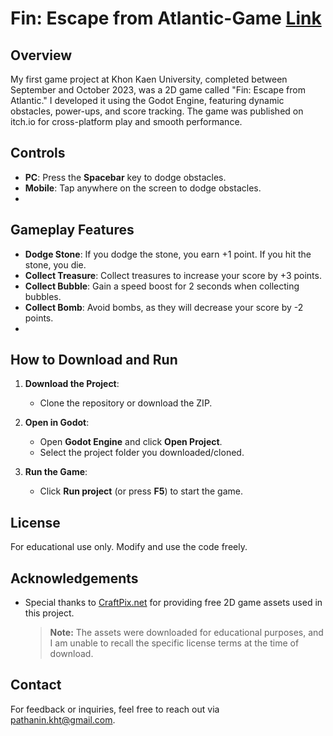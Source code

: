 # **Fin: Escape from Atlantic-Game** [Link](https://pathanink.itch.io/finn-escape-from-atlantis)
## Overview
My first game project at Khon Kaen University, completed between September and October 2023, was a 2D game called "Fin: Escape from Atlantic." I developed it using the Godot Engine, featuring dynamic obstacles, power-ups, and score tracking. The game was published on itch.io for cross-platform play and smooth performance.

## Controls
- **PC**: Press the **Spacebar** key to dodge obstacles.
- **Mobile**: Tap anywhere on the screen to dodge obstacles.
- 
## Gameplay Features
- **Dodge Stone**: If you dodge the stone, you earn +1 point. If you hit the stone, you die.
- **Collect Treasure**: Collect treasures to increase your score by +3 points.
- **Collect Bubble**: Gain a speed boost for 2 seconds when collecting bubbles.
- **Collect Bomb**: Avoid bombs, as they will decrease your score by -2 points.
- 
## How to Download and Run
1. **Download the Project**:
   - Clone the repository or download the ZIP.

2. **Open in Godot**:
   - Open **Godot Engine** and click **Open Project**.
   - Select the project folder you downloaded/cloned.

3. **Run the Game**:
   - Click **Run project** (or press **F5**) to start the game.
## License
For educational use only. Modify and use the code freely.

## Acknowledgements
- Special thanks to [CraftPix.net](https://craftpix.net/) for providing free 2D game assets used in this project.
  
  > **Note:** The assets were downloaded for educational purposes, and I am unable to recall the specific license terms at the time of download.
  
## Contact
For feedback or inquiries, feel free to reach out via [pathanin.kht@gmail.com](pathanin.kht@gmail.com).
